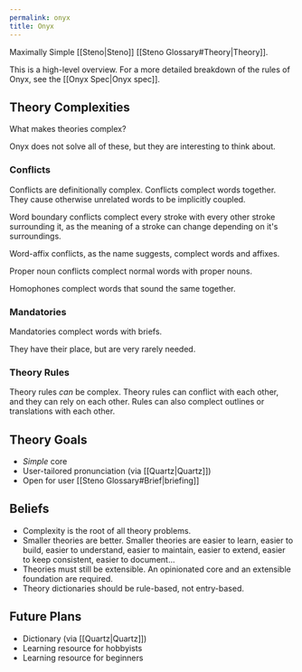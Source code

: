 ```yaml
---
permalink: onyx
title: Onyx
---
```


Maximally Simple [[Steno|Steno]] [[Steno Glossary#Theory|Theory]].

This is a high-level overview. For a more detailed breakdown of the rules of Onyx, see the [[Onyx Spec|Onyx spec]].

## Theory Complexities

What makes theories complex?

Onyx does not solve all of these, but they are interesting to think about.

### Conflicts

Conflicts are definitionally complex. Conflicts complect words together. They cause otherwise unrelated words to be implicitly coupled.
 
Word boundary conflicts complect every stroke with every other stroke surrounding it, as the meaning of a stroke can change depending on it's surroundings.

Word-affix conflicts, as the name suggests, complect words and affixes.

Proper noun conflicts complect normal words with proper nouns.

Homophones complect words that sound the same together.

### Mandatories

Mandatories complect words with briefs.

They have their place, but are very rarely needed.

### Theory Rules

Theory rules _can_ be complex. Theory rules can conflict with each other, and they can rely on each other. Rules can also complect outlines or translations with each other.

## Theory Goals

- _Simple_ core
- User-tailored pronunciation (via [[Quartz|Quartz]])
- Open for user [[Steno Glossary#Brief|briefing]]

## Beliefs

- Complexity is the root of all theory problems.
- Smaller theories are better. Smaller theories are easier to learn, easier to build, easier to understand, easier to maintain, easier to extend, easier to keep consistent, easier to document...
- Theories must still be extensible. An opinionated core and an extensible foundation are required.
- Theory dictionaries should be rule-based, not entry-based.

## Future Plans

- Dictionary (via [[Quartz|Quartz]])
- Learning resource for hobbyists
- Learning resource for beginners